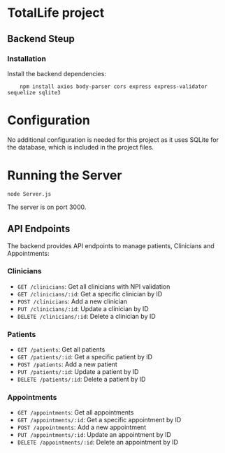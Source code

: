 # TotalLife project
## Backend Steup
### Installation

 Install the backend dependencies:

        npm install axios body-parser cors express express-validator sequelize sqlite3


# Configuration
No additional configuration is needed for this project as it uses SQLite for the database, which is included in the project files.    

# Running the Server

    node Server.js
The server is on port 3000.

## API Endpoints
The backend provides API endpoints to manage patients, Clinicians and Appointments:

### Clinicians
- `GET /clinicians`: Get all clinicians with NPI validation
- `GET /clinicians/:id`: Get a specific clinician by ID
- `POST /clinicians`: Add a new clinician
- `PUT /clinicians/:id`: Update a clinician by ID
- `DELETE /clinicians/:id`: Delete a clinician by ID

### Patients
- `GET /patients`: Get all patients
- `GET /patients/:id`: Get a specific patient by ID
- `POST /patients`: Add a new patient
- `PUT /patients/:id`: Update a patient by ID
- `DELETE /patients/:id`: Delete a patient by ID

### Appointments
- `GET /appointments`: Get all appointments
- `GET /appointments/:id`: Get a specific appointment by ID
- `POST /appointments`: Add a new appointment
- `PUT /appointments/:id`: Update an appointment by ID
- `DELETE /appointments/:id`: Delete an appointment by ID
